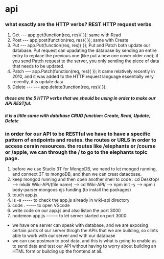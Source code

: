 # api
### what exactly are the HTTP verbs? REST HTTP request verbs
1. Get    --- app.get(function(req, res){   });  same with Read
2. Post   --- app.post(function(req, res){  });  same with Create
3. Put    --- app.Put(function(req, res){  });  Put and Patch both update our database. Put request can upadating the database by sending an entire entry to replace the previous one (like put a new one cover older one); if you send Patch request to the server, you only sending the piece of data that needs to be updated.
4. Patch  --- app.Patch(function(req, res){  });    it came relatively recently in 2010, and it was added to the HTTP request language essentially very recently, it is update data.
5. Delete --- ---  app.delete(function(req, res){  });
##### these are the 5 HTTP verbs that we should be using in order to make our API RESTful.
##### it is a little same with database CRUD function: Create, Read, Update, Delete


### in order for our API to be RESTful we have to have a specific pattern of endpoints and routes. the routes or URLS in order to access cerain resources. the routes like /elephants or /course or /apple, we can through the / to go to the elephants topic page.


1. before we use Studio 3T for MongoDB, we need to let mongod running, and connect 3T to mongoDB, and then we can creat datacbase.
2. keep mongod running and then open another shell to code : cd Desktop/  --> mkdir Wiki-API/(file name) --> cd Wiki-API/  --> npm init -y  -->  npm i body-parser mongoos ejs funding (to install the packages)
3. touch app.js
4. ls -a  ----- to check the app.js already in wiki-api directory
5. code .  ----- to open VScode
6. write code on our app.js and also liston the port 3000
7. nodemon app.js   ------ to let server started on port 3000



* we have one server can speak with database, and we are exposing certain parts of our server throgh the APIs that we are building, so clints able to work with our server and with our database
* we can use postman to post data, and this is what is going to enable us to send data and test our API without having to worry about building an HTML form or building up the frontend at all.

